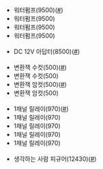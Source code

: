 <ul>
  <li>워터펌프(9500)(<a href="https://smartstore.naver.com/neato/products/288735278?NaPm=ct%3Dk2w6eywg%7Cci%3Dcheckout%7Ctr%3Dppc%7Ctrx%3D%7Chk%3D3fa2d2f1e6ac2778f29d63dc05044354bc165496">#</a>)</li>
  <li>워터펌프(9500)</li>
  <li>워터펌프(9500)</li>
  <li>워터펌프(9500)</li><br/>
  <li>DC 12V 아답터(8500)(<a href="https://smartstore.naver.com/gaon21/products/2301167406?NaPm=ct%3Dk2w6gn3l%7Cci%3Dcheckout%7Ctr%3Dppc%7Ctrx%3D%7Chk%3D433ada9dd11ac2c0de30aba5ed65b2b6c4d75e45">#</a>)</li><br/>
  <li>변환잭 수컷(500)(<a href="https://smartstore.naver.com/gaon21/products/2654246680?NaPm=ct%3Dk2w6j08n%7Cci%3Dcheckout%7Ctr%3Dppc%7Ctrx%3D%7Chk%3D9ada119dfd6a9cacc0419630a33c7a817b0bce2c">#</a>)</li>
  <li>변환잭 수컷(500)</li>
  <li>변환잭 암컷(500)(<a href="https://smartstore.naver.com/gaon21/products/2654246680?NaPm=ct%3Dk2w6j08n%7Cci%3Dcheckout%7Ctr%3Dppc%7Ctrx%3D%7Chk%3D9ada119dfd6a9cacc0419630a33c7a817b0bce2c">#</a>)</li>
  <li>변환잭 암컷(500)</li><br/>
  <li>1채널 릴레이(970)(<a href="https://www.jenomall.com/goods/goods_view.php?inflow=naverPay&goodsNo=1000004708&NaPm=ct%3Dk2w6n8bv%7Cci%3Dcheckout%7Ctr%3Dppc%7Ctrx%3D%7Chk%3D724d85a8ba46db1505712258dcfd7d932ad73cd4">#</a>)</li>
  <li>1채널 릴레이(970)</li>
  <li>1채널 릴레이(970)</li>
  <li>1채널 릴레이(970)</li>
  <li>1채널 릴레이(970)</li><br/>
  <li>생각하는 사람 피규어(12430)(<a href="http://shopping.interpark.com/product/productInfo.do?prdNo=6572651748&dispNo=008001083&smid1=common_prd">#</a>)</li>
</ul>
